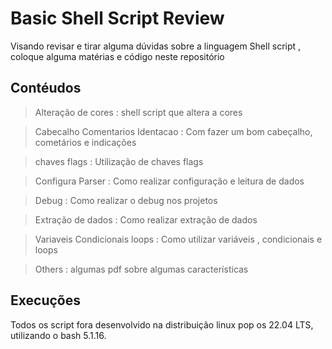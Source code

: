 # Basic Shell Script Review
Visando revisar e tirar  alguma dúvidas sobre a linguagem  Shell script , coloque  alguma matérias  e código  neste repositório 

## Contéudos 
>  Alteração  de  cores :  shell script  que altera a cores 

>  Cabecalho Comentarios Identacao : Com  fazer um bom cabeçalho, cometários e  indicações 

>  chaves flags : Utilização de  chaves flags 

>  Configura Parser : Como  realizar configuração e leitura de dados  

>  Debug : Como  realizar  o debug  nos  projetos 

>  Extração de dados : Como  realizar   extração de dados 

>  Variaveis Condicionais loops : Como  utilizar variáveis  , condicionais e loops  

>  Others : algumas pdf   sobre algumas características  

## Execuções 

Todos os script  fora desenvolvido  na distribuição linux  pop  os  22.04 LTS, utilizando o  bash  5.1.16.
